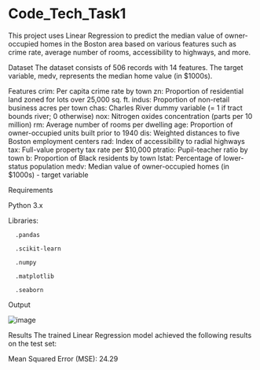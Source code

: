 # Code_Tech_Task1
This project uses Linear Regression to predict the median value of owner-occupied homes in the Boston area based on various features such as crime rate, average number of rooms, accessibility to highways, and more.

Dataset
The dataset consists of 506 records with 14 features. The target variable, medv, represents the median home value (in $1000s).

Features
crim: Per capita crime rate by town
zn: Proportion of residential land zoned for lots over 25,000 sq. ft.
indus: Proportion of non-retail business acres per town
chas: Charles River dummy variable (= 1 if tract bounds river; 0 otherwise)
nox: Nitrogen oxides concentration (parts per 10 million)
rm: Average number of rooms per dwelling
age: Proportion of owner-occupied units built prior to 1940
dis: Weighted distances to five Boston employment centers
rad: Index of accessibility to radial highways
tax: Full-value property tax rate per $10,000
ptratio: Pupil-teacher ratio by town
b: Proportion of Black residents by town
lstat: Percentage of lower-status population
medv: Median value of owner-occupied homes (in $1000s) - target variable


Requirements

Python 3.x

   Libraries:
   
      .pandas
      
      .scikit-learn
      
      .numpy
      
      .matplotlib
      
      .seaborn

Output 

![image](https://github.com/user-attachments/assets/dec2dcd1-8c60-48c0-8b2f-c8ef0b5cf695)


Results
The trained Linear Regression model achieved the following results on the test set:

Mean Squared Error (MSE): 24.29

